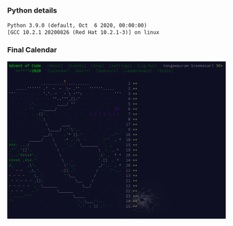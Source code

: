 ### Python details
```
Python 3.9.0 (default, Oct  6 2020, 00:00:00) 
[GCC 10.2.1 20200826 (Red Hat 10.2.1-3)] on linux
```

### Final Calendar
![aoc-2020-calendar](https://github.com/sreekesari-vangeepuram/adventofcode/blob/main/2020/aoc-2020-calendar.png)
